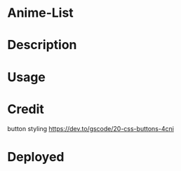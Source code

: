 # Anime-List

# Description

# Usage

# Credit

button styling
https://dev.to/gscode/20-css-buttons-4cni




# Deployed